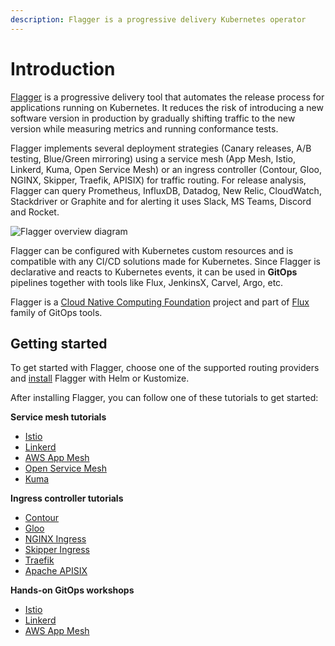 ```yaml
---
description: Flagger is a progressive delivery Kubernetes operator
---
```


# Introduction

[Flagger](https://github.com/fluxcd/flagger) is a progressive delivery tool that automates the release
process for applications running on Kubernetes. It reduces the risk of introducing a new software
version in production by gradually shifting traffic to the new version while measuring metrics
and running conformance tests.

Flagger implements several deployment strategies (Canary releases, A/B testing, Blue/Green mirroring)
using a service mesh (App Mesh, Istio, Linkerd, Kuma, Open Service Mesh)
or an ingress controller (Contour, Gloo, NGINX, Skipper, Traefik, APISIX) for traffic routing.
For release analysis, Flagger can query Prometheus, InfluxDB, Datadog, New Relic, CloudWatch, Stackdriver
or Graphite and for alerting it uses Slack, MS Teams, Discord and Rocket.

![Flagger overview diagram](https://raw.githubusercontent.com/fluxcd/flagger/main/docs/diagrams/flagger-overview.png)

Flagger can be configured with Kubernetes custom resources and is compatible with
any CI/CD solutions made for Kubernetes. Since Flagger is declarative and reacts to Kubernetes events,
it can be used in **GitOps** pipelines together with tools like Flux, JenkinsX, Carvel, Argo, etc.

Flagger is a [Cloud Native Computing Foundation](https://cncf.io/) project
and part of [Flux](https://fluxcd.io) family of GitOps tools.

## Getting started

To get started with Flagger, choose one of the supported routing providers and
[install](install/flagger-install-on-kubernetes.md) Flagger with Helm or Kustomize.

After installing Flagger, you can follow one of these tutorials to get started:

**Service mesh tutorials**

* [Istio](tutorials/istio-progressive-delivery.md)
* [Linkerd](tutorials/linkerd-progressive-delivery.md)
* [AWS App Mesh](tutorials/appmesh-progressive-delivery.md)
* [Open Service Mesh](tutorials/osm-progressive-delivery.md)
* [Kuma](tutorials/kuma-progressive-delivery.md)

**Ingress controller tutorials**

* [Contour](tutorials/contour-progressive-delivery.md)
* [Gloo](tutorials/gloo-progressive-delivery.md)
* [NGINX Ingress](tutorials/nginx-progressive-delivery.md)
* [Skipper Ingress](tutorials/skipper-progressive-delivery.md)
* [Traefik](tutorials/traefik-progressive-delivery.md)
* [Apache APISIX](tutorials/apisix-progressive-delivery.md)

**Hands-on GitOps workshops**

* [Istio](https://github.com/stefanprodan/gitops-istio)
* [Linkerd](https://helm.workshop.flagger.dev)
* [AWS App Mesh](https://eks.handson.flagger.dev)

